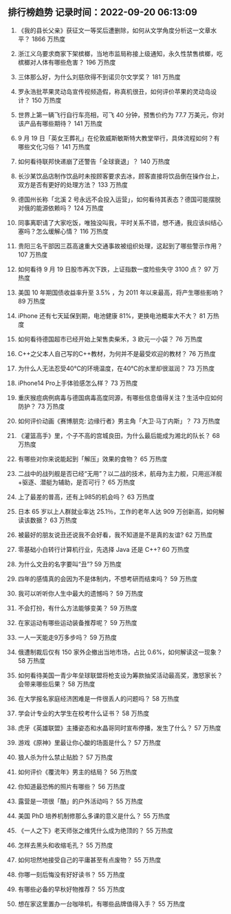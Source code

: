 
## 排行榜趋势 记录时间：2022-09-20 06:13:09
  
  1. 《我的县长父亲》获征文一等奖后遭删除，如何从文学角度分析这一文章水平？ 1866 万热度
    
  2. 浙江义乌要求商家下架槟榔，当地市监局称接上级通知，永久性禁售槟榔，吃槟榔对人体有哪些危害？ 196 万热度
    
  3. 三体那么好，为什么刘慈欣得不到诺贝尔文学奖？ 181 万热度
    
  4. 罗永浩批苹果灵动岛宣传视频造假，称真机很丑，如何评价苹果的灵动岛设计？ 150 万热度
    
  5. 世界上第一辆飞行自行车亮相，可飞 40 分钟，预售价约为 77.7 万美元，你对该产品有哪些期待？ 141 万热度
    
  6. 9 月 19 日「英女王葬礼」在伦敦威斯敏斯特大教堂举行，具体流程如何？有哪些文化习俗？ 141 万热度
    
  7. 如何看待联邦快递崩了还警告「全球衰退」？ 140 万热度
    
  8. 长沙某饮品店制作饮品时未按顾客要求去冰，顾客直接将饮品倒在操作台上，双方是否有更好的处理方法？ 133 万热度
    
  9. 德国州长称「北溪 2 号永远不会投入运营」，如何看待其表态？德国可能摆脱对俄的能源依赖吗？ 124 万热度
    
  10. 同事离职请了大家吃饭，唯独没叫我，平时关系不错，想不通，我应该纠结心塞吗？怎么缓解心情？ 116 万热度
    
  11. 贵阳三名干部因三荔高速重大交通事故被组织处理，这起到了哪些警示作用？ 107 万热度
    
  12. 如何看待 9 月 19 日股市再次下跌，上证指数一度险些失守 3100 点？ 97 万热度
    
  13. 美国 10 年期国债收益率升至 3.5% ，为 2011 年以来最高，将产生哪些影响？ 89 万热度
    
  14. iPhone 还有七天延保到期，电池健康 81%，更换电池概率大不大？ 81 万热度
    
  15. 如何看待德国超市已经开始上架售卖柴禾，3 欧元一小袋？ 76 万热度
    
  16. C++之父本人自己写的C++教材，为何并不是最受欢迎的教材？ 76 万热度
    
  17. 为什么人无法忍受40℃的环境温度，在40℃的水里却很滋润？ 73 万热度
    
  18. iPhone14 Pro上手体验感怎么样？ 73 万热度
    
  19. 重庆猴痘病例病毒与德国病毒高度同源，有哪些信息值得关注？生活中应如何防护？ 73 万热度
    
  20. 如何评价动画《赛博朋克: 边缘行者》男主角「大卫·马丁内斯」？ 73 万热度
    
  21. 《灌篮高手》里，个子不高的宫城良田，为什么最后能成为湘北的队长？ 68 万热度
    
  22. 有哪些对你来说能起到「解压」效果的食物？ 65 万热度
    
  23. 二战中的战列舰是否已经“无用”？以二战的技术，航母为主力舰，只用巡洋舰+驱逐、潜艇为辅助，是否可行？ 65 万热度
    
  24. 上了最差的普高，还有上985的机会吗？ 63 万热度
    
  25. 日本 65 岁以上人群就业率达 25.1％，工作的老年人达 909 万创新高，如何解读该数据？ 63 万热度
    
  26. 被最好的朋友说丑还说我不会好看，我不知道是不是真的友谊? 62 万热度
    
  27. 零基础小白转行计算机行业，先选择 Java 还是 C++? 60 万热度
    
  28. 为什么文丑的名字要叫“丑”? 59 万热度
    
  29. 四年的感情真的会因为不是体制内，不想考研而结束吗？ 59 万热度
    
  30. 我可以听听你人生中最大的遗憾吗？ 59 万热度
    
  31. 不会打扮，有什么方法能够变美？ 59 万热度
    
  32. 在家运动有哪些运动装备推荐呢？ 59 万热度
    
  33. 一人一天能走9万多步吗？ 59 万热度
    
  34. 俄遭制裁后仅有 150 家外企撤出当地市场，占比 0.6%，如何解读这一现象？ 58 万热度
    
  35. 如何看待美国一青少年垒球联盟将枪支设为筹款抽奖活动最高奖，激怒家长？会带来哪些后果？ 58 万热度
    
  36. 在大学报名家庭经济困难是一件很丢人的问题吗？ 58 万热度
    
  37. 学会计专业的大学生在校考什么证书？ 58 万热度
    
  38. 虎牙《英雄联盟》主播姿态和水晶哥同时宣布停播，发生了什么？ 57 万热度
    
  39. 游戏《原神》里最让你心酸的场面是什么？ 57 万热度
    
  40. 狼人杀为什么禁止贴脸？ 57 万热度
    
  41. 如何评价《覆流年》男主的结局？ 56 万热度
    
  42. 你知道最恐怖的照片有哪些？ 56 万热度
    
  43. 露营是一项很「酷」的户外活动吗？ 55 万热度
    
  44. 美国 PhD 培养机制修那么多课的意义是什么？ 55 万热度
    
  45. 《一人之下》老天师张之维凭什么成为绝顶的？ 55 万热度
    
  46. 怎样去黑头和收缩毛孔？ 55 万热度
    
  47. 如何坦然地接受自己的平庸甚至有点废物？ 55 万热度
    
  48. 你哪一刻后悔没有好好读书？ 55 万热度
    
  49. 有哪些必备的早秋好物推荐？ 55 万热度
    
  50. 想在家这里置办一台咖啡机，有哪些品牌值得入手？ 55 万热度
    